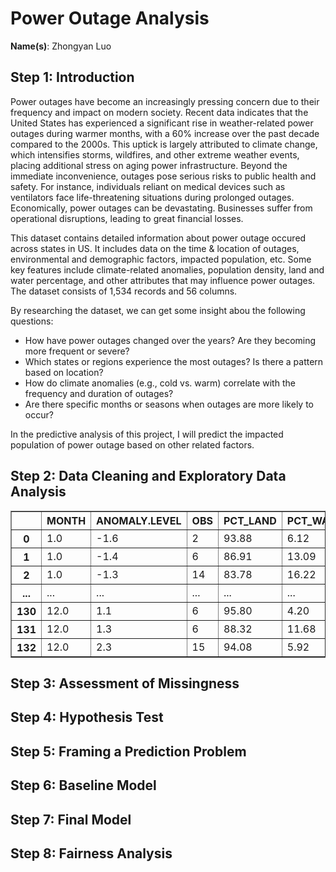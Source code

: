 # Power Outage Analysis

**Name(s)**: Zhongyan Luo

## Step 1: Introduction

​Power outages have become an increasingly pressing concern due to their frequency and impact on modern society. Recent data indicates that the United States has experienced a significant rise in weather-related power outages during warmer months, with a 60% increase over the past decade compared to the 2000s. This uptick is largely attributed to climate change, which intensifies storms, wildfires, and other extreme weather events, placing additional stress on aging power infrastructure. Beyond the immediate inconvenience, outages pose serious risks to public health and safety. For instance, individuals reliant on medical devices such as ventilators face life-threatening situations during prolonged outages. Economically, power outages can be devastating. Businesses suffer from operational disruptions, leading to great financial losses.

This dataset contains detailed information about power outage occured across states in US. It includes data on the time & location of outages, environmental and demographic factors, impacted population, etc. Some key features include climate-related anomalies, population density, land and water percentage, and other attributes that may influence power outages. The dataset consists of 1,534 records and 56 columns.

By researching the dataset, we can get some insight abou the following questions:
- How have power outages changed over the years? Are they becoming more frequent or severe?
- Which states or regions experience the most outages? Is there a pattern based on location?
- How do climate anomalies (e.g., cold vs. warm) correlate with the frequency and duration of outages?
- Are there specific months or seasons when outages are more likely to occur?

In the predictive analysis of this project, I will predict the impacted population of power outage based on other related factors.

## Step 2: Data Cleaning and Exploratory Data Analysis




<div>
<table border="1" class="dataframe">
  <thead>
    <tr style="text-align: right;">
      <th></th>
      <th>MONTH</th>
      <th>ANOMALY.LEVEL</th>
      <th>OBS</th>
      <th>PCT_LAND</th>
      <th>PCT_WATER_TOT</th>
    </tr>
  </thead>
  <tbody>
    <tr>
      <th>0</th>
      <td>1.0</td>
      <td>-1.6</td>
      <td>2</td>
      <td>93.88</td>
      <td>6.12</td>
    </tr>
    <tr>
      <th>1</th>
      <td>1.0</td>
      <td>-1.4</td>
      <td>6</td>
      <td>86.91</td>
      <td>13.09</td>
    </tr>
    <tr>
      <th>2</th>
      <td>1.0</td>
      <td>-1.3</td>
      <td>14</td>
      <td>83.78</td>
      <td>16.22</td>
    </tr>
    <tr>
      <th>...</th>
      <td>...</td>
      <td>...</td>
      <td>...</td>
      <td>...</td>
      <td>...</td>
    </tr>
    <tr>
      <th>130</th>
      <td>12.0</td>
      <td>1.1</td>
      <td>6</td>
      <td>95.80</td>
      <td>4.20</td>
    </tr>
    <tr>
      <th>131</th>
      <td>12.0</td>
      <td>1.3</td>
      <td>6</td>
      <td>88.32</td>
      <td>11.68</td>
    </tr>
    <tr>
      <th>132</th>
      <td>12.0</td>
      <td>2.3</td>
      <td>15</td>
      <td>94.08</td>
      <td>5.92</td>
    </tr>
  </tbody>
</table>
</div>



## Step 3: Assessment of Missingness



## Step 4: Hypothesis Test



## Step 5: Framing a Prediction Problem



## Step 6: Baseline Model



## Step 7: Final Model



## Step 8: Fairness Analysis
